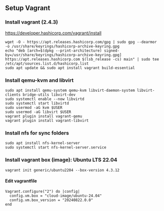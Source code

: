 ## Setup Vagrant
### Install vagrant (2.4.3)

https://developer.hashicorp.com/vagrant/install
```shell
wget -O - https://apt.releases.hashicorp.com/gpg | sudo gpg --dearmor -o /usr/share/keyrings/hashicorp-archive-keyring.gpg
echo "deb [arch=$(dpkg --print-architecture) signed-by=/usr/share/keyrings/hashicorp-archive-keyring.gpg] https://apt.releases.hashicorp.com $(lsb_release -cs) main" | sudo tee /etc/apt/sources.list.d/hashicorp.list
sudo apt update && sudo apt install vagrant build-essential
```

### Install qemu-kvm and libvirt


```shell
sudo apt install qemu-system qemu-kvm libvirt-daemon-system libvirt-clients bridge-utils libvirt-dev
sudo systemctl enable --now libvirtd
sudo systemctl start libvirtd
sudo usermod -aG kvm $USER
sudo usermod -aG libvirt $USER
vagrant plugin install vagrant-qemu
vagrant plugin install vagrant-libvirt
```

### Install nfs for sync folders

```shell
sudo apt install nfs-kernel-server
sudo systemctl start nfs-kernel-server.service
```

### Install vagrant box (image): Ubuntu LTS 22.04

`vagrant init generic/ubuntu2204 --box-version 4.3.12`

#### Edit vagrantfile

```text
Vagrant.configure("2") do |config|
  config.vm.box = "cloud-image/ubuntu-24.04"
  config.vm.box_version = "20240822.0.0"
end
```